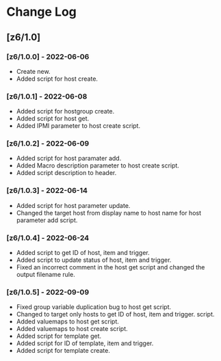 # Change Log
## [z6/1.0]
### [z6/1.0.0] - 2022-06-06
* Create new.
* Added script for host create.

### [z6/1.0.1] - 2022-06-08
* Added script for hostgroup create.
* Added script for host get.
* Added IPMI parameter to host create script.

### [z6/1.0.2] - 2022-06-09
* Added script for host paramater add.
* Added Macro description parameter to host create script.
* Added script description to header.

### [z6/1.0.3] - 2022-06-14
* Added script for host parameter update.
* Changed the target host from display name to host name for host parameter add script.

### [z6/1.0.4] - 2022-06-24
* Added script to get ID of host, item and trigger.
* Added script to update status of host, item and trigger.
* Fixed an incorrect comment in the host get script and changed the output filename rule.

### [z6/1.0.5] - 2022-09-09
* Fixed group variable duplication bug to host get script.
* Changed to target only hosts to get ID of host, item and trigger. script.
* Added valuemaps to host get script.
* Added valuemaps to host create script.
* Added script for template get.
* Added script for ID of template, item and trigger.
* Added script for template create.
